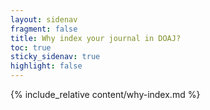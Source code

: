 ```yaml
---
layout: sidenav
fragment: false
title: Why index your journal in DOAJ?
toc: true
sticky_sidenav: true
highlight: false
---
```


{% include_relative content/why-index.md %}
